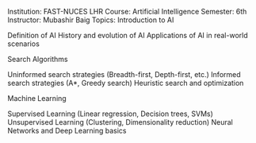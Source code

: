 Institution: FAST-NUCES LHR
Course: Artificial Intelligence
Semester: 6th
Instructor: Mubashir Baig 
Topics:
Introduction to AI

Definition of AI
History and evolution of AI
Applications of AI in real-world scenarios

Search Algorithms

Uninformed search strategies (Breadth-first, Depth-first, etc.)
Informed search strategies (A*, Greedy search)
Heuristic search and optimization

Machine Learning

Supervised Learning (Linear regression, Decision trees, SVMs)
Unsupervised Learning (Clustering, Dimensionality reduction)
Neural Networks and Deep Learning basics
